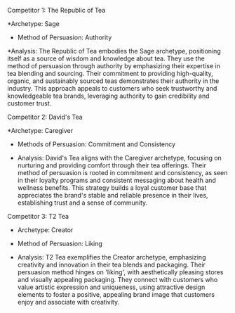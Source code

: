 Competitor 1: The Republic of Tea

*Archetype: Sage

* Method of Persuasion: Authority

*Analysis: The Republic of Tea embodies the Sage archetype, positioning itself as a source of wisdom and knowledge about tea. They use the method of persuasion through authority by emphasizing their expertise in tea blending and sourcing. Their commitment to providing high-quality, organic, and sustainably sourced teas demonstrates their authority in the industry. This approach appeals to customers who seek trustworthy and knowledgeable tea brands, leveraging authority to gain credibility and customer trust.

Competitor 2: David's Tea

*Archetype: Caregiver

* Methods of Persuasion: Commitment and Consistency

* Analysis: David's Tea aligns with the Caregiver archetype, focusing on nurturing and providing comfort through their tea offerings. Their method of persuasion is rooted in commitment and consistency, as seen in their loyalty programs and consistent messaging about health and wellness benefits. This strategy builds a loyal customer base that appreciates the brand's stable and reliable presence in their lives, establishing trust and a sense of community.


Competitor 3: T2 Tea

* Archetype: Creator

* Method of Persuasion: Liking

* Analysis: T2 Tea exemplifies the Creator archetype, emphasizing creativity and innovation in their tea blends and packaging. Their persuasion method hinges on 'liking', with aesthetically pleasing stores and visually appealing packaging. They connect with customers who value artistic expression and uniqueness, using attractive design elements to foster a positive, appealing brand image that customers enjoy and associate with creativity.
